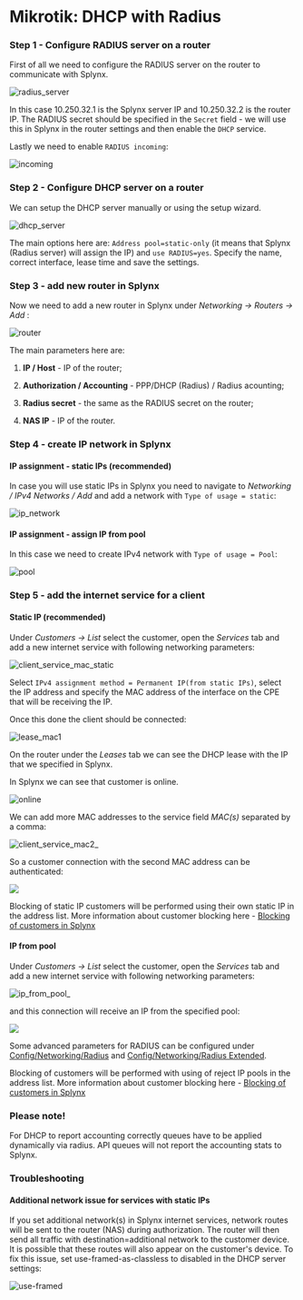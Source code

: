 Mikrotik: DHCP with Radius
==========

### Step 1 - Configure RADIUS server on a router

First of all we need to configure the RADIUS server on the router to communicate with Splynx.

![radius_server](radius_server.png)

In this case 10.250.32.1 is the Splynx server IP and 10.250.32.2 is the router IP. The RADIUS secret should be specified in the `Secret` field - we will use this in Splynx in the router settings and then enable the `DHCP` service.

Lastly we need to enable `RADIUS incoming`:

![incoming](radius_incoming.png)

### Step 2 - Configure DHCP server on a router

We can setup the DHCP server manually or using the setup wizard.

![dhcp_server](dhcp_server.png)

The main options here are: `Address pool=static-only` (it means that Splynx (Radius server) will assign the IP) and `use RADIUS=yes`. Specify the name, correct interface, lease time and save the settings.

### Step 3 - add new router in Splynx

Now we need to add a new router in Splynx under _Networking -> Routers -> Add_ :

![router](router_in_splynx.png)

The main parameters here are:

1. **IP / Host** - IP of the router;

2. **Authorization / Accounting** - PPP/DHCP (Radius) / Radius acounting;

3. **Radius secret** - the same as the RADIUS secret on the router;

4. **NAS IP** - IP of the router.

### Step 4 - create IP network in Splynx

#### IP assignment - static IPs (recommended)

In case you will use static IPs in Splynx you need to navigate to _Networking / IPv4 Networks / Add_ and add a network with `Type of usage = static`:

![ip_network](ip_network_static.png)

#### IP assignment - assign IP from pool

In this case we need to create IPv4 network with `Type of usage = Pool`:

![pool](make_network_pool.png)

### Step 5 - add the internet service for a client

#### Static IP (recommended)

Under _Customers -> List_ select the customer, open the _Services_ tab and add a new internet service with following networking parameters:

![client_service_mac_static](client_service_1mac_static.png)

Select `IPv4 assignment method = Permanent IP(from static IPs)`, select the IP address and specify the MAC address of the interface on the CPE that will be receiving the IP.

Once this done the client should be connected:

![lease_mac1](lease_mac1.png)

On the router under the _Leases_ tab we can see the DHCP lease with the IP that we specified in Splynx.

In Splynx we can see that customer is online.

![online](online_in_splynx.png)

We can add more MAC addresses to the service field _MAC(s)_ separated by a comma:

![client_service_mac2_](client_service_2mac_static.png)

So a customer connection with the second MAC address can be authenticated:

![](lease_mac2.png)

Blocking of static IP customers will be performed using their own static IP in the address list. More information about customer blocking here - [Blocking of customers in Splynx](networking/blocking_customers/blocking_customers.md)

#### IP from pool

Under _Customers -> List_ select the customer, open the _Services_ tab and add a new internet service with following networking parameters:

![ip_from_pool_](service_assign_pool.png)

and this connection will receive an IP from the specified pool:

![](lease_pool.png)

Some advanced parameters for RADIUS can be configured under [Config/Networking/Radius](../../../configuration/network/radius/radius.md) and [Config/Networking/Radius Extended](../../../configuration/network/radius_extended/radius_extended.md).

Blocking of customers will be performed with using of reject IP pools in the address list. More information about customer blocking here - [Blocking of customers in Splynx](networking/blocking_customers/blocking_customers.md)

### Please note!

For DHCP to report accounting correctly queues have to be applied dynamically via radius. API queues will not report the accounting stats to Splynx.

### Troubleshooting

#### Additional network issue for services with static IPs

If you set additional network(s) in Splynx internet services, network routes will be sent to the router (NAS) during authorization. The router will then send all traffic with destination=additional network to the customer device. It is possible that these routes will also appear on the customer's device. To fix this issue, set use-framed-as-classless to disabled in the DHCP server settings:

![use-framed](use_framed.png)

